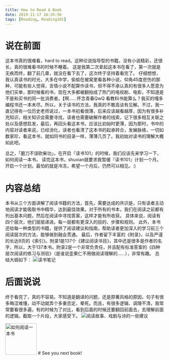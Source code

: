 ```yaml
---
title: How to Read A Book
date: 2019-11-17 16:35:56
tags: [Reading, Reading101]
---
```


# 说在前面
这本书真的很难看，hard to read。这种论说指导型的书籍，没有小说精彩，还很长，真的很难看书的时候不睡着。
这是我第二次拿起这本书在看了，第一次就是无疾而终，翻了前几章，就没在看下去了，这次终于坚持着看完了。
仔细想想，我认真读书的时光，大多在中学，偷偷在被窝里看各种小说，仰角45度悲伤的那种，可能有些人觉得，言情小说不配算作读书，但不得不承认真的有很多人愿意为他们买单，那时候看的书，现在大多都被翻拍成了热门的电视剧、电影，不知道是不是和买书的同一批消费者。【啊……怀念青春QwQ
看教科书能算么？我买的嘎多编程书还一本未尽。所以，关于读书的方法，我真的不敢高谈有见解。不过，我一直记得有一位历史老师说过，一本书初看很薄，后来应该越看越厚，因为有很多补充知识，相关知识会需要寻找，读者也需要破解作者的线索，记下很多相互关联之处以及感想启发，最后，再回头看这本书，应该比初始时更薄，因为那时，书中的内容对读者来说，已经消化，读者也看清了这本书的起承转合，发展脉络，一切如数家珍，看这本书，就如同书的目录一样，薄薄几页了。我初始对读书的理解大概如此吧。

总之，「磨刀不误砍柴功」，在开启『读书101』的时候，我们应该先来学习一下，如何阅读一本书。
读完这本书，shuxian就要求我暂缓『读书101』计划一个月。开启一个计划，最怕的就是冷冻，希望一个月后，仍然可以相见。:)

# 内容总结
本书从三个方面讲解了阅读书籍的方法，首先，需要达成的共识是，只有读者主动地阅读才能吸取书中精华，达到最佳效果。对于所有的书本，我们在阅读之前都有列出基本问题，然后在阅读中寻找答案，这样才能有所收获。
具体来说，阅读有四个层次，他们层层递进。每一层都有更深入的目的、步骤和规则。
此外，本书还给每一种类型的书籍，提供了阅读建议和指南，帮助读者更加深入的学习前三个阅读层次的方法，能够做到融会贯通。
最后，作者留下丰富的《附录》，以及严谨的长达8页的《索引》。附录1是137个《建议阅读书目》，其中还是很多是作者的名字，所以，大于137本书。附录2是一个非常负责任，并且配有标准答案的《四种层次阅读的练习与测验》（是谁说歪果仁不用做阅读理解的……），非常有趣。
总结大纲如下：
![读书笔记](../../../../pics/how2read1book-mind-map.png)

# 后面说说
终于看完了，真的不容易。不知道是翻译的问题，还是原著风格的原因，句子有很多晦涩难懂，动不动就弄个多重否定，晕死。而且，有很多逻辑、调理不清，我常常要看很多遍，有的时候为了对比，看到后面的时候还要翻回前面去，去理解前面的逻辑。截取一个片段，大家感受下。
![阅读故事、戏剧与诗的一些建议](../../../../pics/how2read1book-lyric-poetry.jpg)

<img src="../../../../pics/how2read1book.jpg" alt="如何阅读一本书" height="100" width="100">
<!-- ![如何阅读一本书](../../../../pics/how2read1book.jpg) -->
# See you next book!